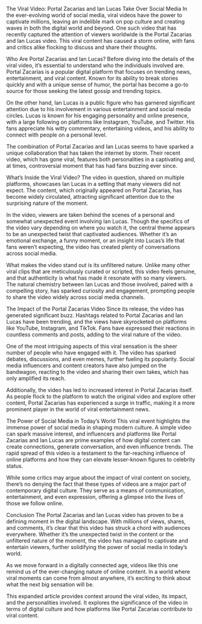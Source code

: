 The Viral Video: Portal Zacarias and Ian Lucas Take Over Social Media
In the ever-evolving world of social media, viral videos have the power to captivate millions, leaving an indelible mark on pop culture and creating waves in both the digital world and beyond. One such video that has recently captured the attention of viewers worldwide is the Portal Zacarias and Ian Lucas video. This viral content has caused a storm online, with fans and critics alike flocking to discuss and share their thoughts.

Who Are Portal Zacarias and Ian Lucas?
Before diving into the details of the viral video, it’s essential to understand who the individuals involved are. Portal Zacarias is a popular digital platform that focuses on trending news, entertainment, and viral content. Known for its ability to break stories quickly and with a unique sense of humor, the portal has become a go-to source for those seeking the latest gossip and trending topics.

On the other hand, Ian Lucas is a public figure who has garnered significant attention due to his involvement in various entertainment and social media circles. Lucas is known for his engaging personality and online presence, with a large following on platforms like Instagram, YouTube, and Twitter. His fans appreciate his witty commentary, entertaining videos, and his ability to connect with people on a personal level.

The combination of Portal Zacarias and Ian Lucas seems to have sparked a unique collaboration that has taken the internet by storm. Their recent video, which has gone viral, features both personalities in a captivating and, at times, controversial moment that has had fans buzzing ever since.

What’s Inside the Viral Video?
The video in question, shared on multiple platforms, showcases Ian Lucas in a setting that many viewers did not expect. The content, which originally appeared on Portal Zacarias, has become widely circulated, attracting significant attention due to the surprising nature of the moment.

In the video, viewers are taken behind the scenes of a personal and somewhat unexpected event involving Ian Lucas. Though the specifics of the video vary depending on where you watch it, the central theme appears to be an unexpected twist that captivated audiences. Whether it’s an emotional exchange, a funny moment, or an insight into Lucas’s life that fans weren’t expecting, the video has created plenty of conversations across social media.

What makes the video stand out is its unfiltered nature. Unlike many other viral clips that are meticulously curated or scripted, this video feels genuine, and that authenticity is what has made it resonate with so many viewers. The natural chemistry between Ian Lucas and those involved, paired with a compelling story, has sparked curiosity and engagement, prompting people to share the video widely across social media channels.

The Impact of the Portal Zacarias Video
Since its release, the video has generated significant buzz. Hashtags related to Portal Zacarias and Ian Lucas have been trending, and the views have skyrocketed on platforms like YouTube, Instagram, and TikTok. Fans have expressed their reactions in countless comments and posts, adding to the viral nature of the video.

One of the most intriguing aspects of this viral sensation is the sheer number of people who have engaged with it. The video has sparked debates, discussions, and even memes, further fueling its popularity. Social media influencers and content creators have also jumped on the bandwagon, reacting to the video and sharing their own takes, which has only amplified its reach.

Additionally, the video has led to increased interest in Portal Zacarias itself. As people flock to the platform to watch the original video and explore other content, Portal Zacarias has experienced a surge in traffic, making it a more prominent player in the world of viral entertainment news.

The Power of Social Media in Today’s World
This viral event highlights the immense power of social media in shaping modern culture. A simple video can spark massive interest, and influencers and platforms like Portal Zacarias and Ian Lucas are prime examples of how digital content can create connections, generate conversation, and even influence trends. The rapid spread of this video is a testament to the far-reaching influence of online platforms and how they can elevate lesser-known figures to celebrity status.

While some critics may argue about the impact of viral content on society, there’s no denying the fact that these types of videos are a major part of contemporary digital culture. They serve as a means of communication, entertainment, and even expression, offering a glimpse into the lives of those we follow online.

Conclusion
The Portal Zacarias and Ian Lucas video has proven to be a defining moment in the digital landscape. With millions of views, shares, and comments, it’s clear that this video has struck a chord with audiences everywhere. Whether it’s the unexpected twist in the content or the unfiltered nature of the moment, the video has managed to captivate and entertain viewers, further solidifying the power of social media in today’s world.

As we move forward in a digitally connected age, videos like this one remind us of the ever-changing nature of online content. In a world where viral moments can come from almost anywhere, it’s exciting to think about what the next big sensation will be.

This expanded article provides context around the viral video, its impact, and the personalities involved. It explores the significance of the video in terms of digital culture and how platforms like Portal Zacarias contribute to viral content.
